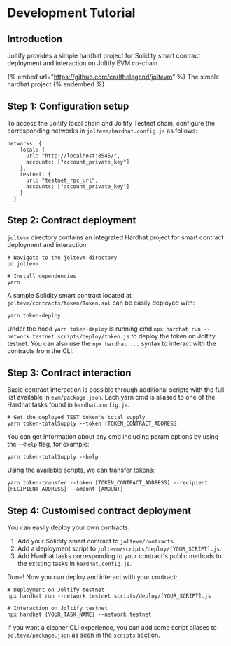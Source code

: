 # Development Tutorial

## Introduction

Joltify provides a simple hardhat project for Solidity smart contract deployment and interaction on Joltify EVM co-chain.

{% embed url="https://github.com/carlthelegend/joltevm" %}
The simple hardhat project
{% endembed %}

## Step 1: Configuration setup

To access the Joltify local chain and Joltify Testnet chain, configure the corresponding networks in `joltevm/hardhat.config.js` as follows:

```
networks: {
    local: {
      url: "http://localhost:8545/",
      accounts: ["account_private_key"]
    },
    testnet: {
      url: "testnet_rpc_url",
      accounts: ["account_private_key"]
    }
  }
```

## Step 2: Contract deployment[​](https://docs.kava.io/docs/ethereum/development#contract-deployment) <a href="#contract-deployment" id="contract-deployment"></a>

`joltevm` directory contains an integrated Hardhat project for smart contract deployment and interaction.

```
# Navigate to the joltevm directory
cd joltevm

# Install dependencies
yarn
```

A sample Solidity smart contract located at `joltevm/contracts/token/Token.sol` can be easily deployed with:

```
yarn token-deploy
```

Under the hood `yarn token-deploy` is running cmd `npx hardhat run --network testnet scripts/deploy/token.js` to deploy the token on Joltify testnet. You can also use the `npx hardhat ...` syntax to interact with the contracts from the CLI.

## Step 3: Contract interaction[​](https://docs.kava.io/docs/ethereum/development#contract-interaction) <a href="#contract-interaction" id="contract-interaction"></a>

Basic contract interaction is possible through additional scripts with the full list available in `evm/package.json`. Each yarn cmd is aliased to one of the Hardhat tasks found in `hardhat.config.js`.

```
# Get the deployed TEST token's total supply
yarn token-totalSupply --token [TOKEN_CONTRACT_ADDRESS]
```

You can get information about any cmd including param options by using the `--help` flag, for example:

```
yarn token-totalSupply --help
```

Using the available scripts, we can transfer tokens:

```
yarn token-transfer --token [TOKEN_CONTRACT_ADDRESS] --recipient [RECIPIENT_ADDRESS] --amount [AMOUNT]
```

## Step 4: Customised contract deployment[​](https://docs.kava.io/docs/ethereum/development#deploying-your-own-contracts) <a href="#deploying-your-own-contracts" id="deploying-your-own-contracts"></a>

You can easily deploy your own contracts:

1. Add your Solidity smart contract to `joltevm/contracts`.
2. Add a deployment script to `joltevm/scripts/deploy/[YOUR_SCRIPT].js`.
3. Add Hardhat tasks corresponding to your contract's public methods to the existing tasks in `hardhat.config.js`.

Done! Now you can deploy and interact with your contract:

```
# Deployment on Joltify testnet
npx hardhat run --network testnet scripts/deploy/[YOUR_SCRIPT].js

# Interaction on Joltify testnet
npx hardhat [YOUR_TASK_NAME] --network testnet
```

If you want a cleaner CLI experience, you can add some script aliases to `joltevm/package.json` as seen in the `scripts` section.
